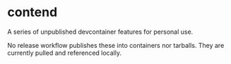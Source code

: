 # contend

A series of unpublished devcontainer features for personal use.

No release workflow publishes these into containers nor tarballs. They are currently pulled and referenced locally.